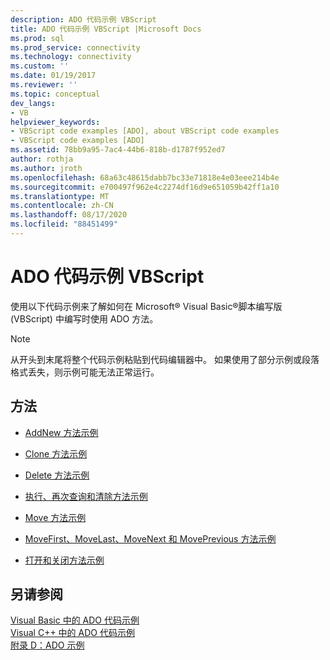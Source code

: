 ```yaml
---
description: ADO 代码示例 VBScript
title: ADO 代码示例 VBScript |Microsoft Docs
ms.prod: sql
ms.prod_service: connectivity
ms.technology: connectivity
ms.custom: ''
ms.date: 01/19/2017
ms.reviewer: ''
ms.topic: conceptual
dev_langs:
- VB
helpviewer_keywords:
- VBScript code examples [ADO], about VBScript code examples
- VBScript code examples [ADO]
ms.assetid: 78bb9a95-7ac4-44b6-818b-d1787f952ed7
author: rothja
ms.author: jroth
ms.openlocfilehash: 68a63c48615dabb7bc33e71818e4e03eee214b4e
ms.sourcegitcommit: e700497f962e4c2274df16d9e651059b42ff1a10
ms.translationtype: MT
ms.contentlocale: zh-CN
ms.lasthandoff: 08/17/2020
ms.locfileid: "88451499"
---
```

# <a name="ado-code-examples-vbscript"></a>ADO 代码示例 VBScript
使用以下代码示例来了解如何在 Microsoft® Visual Basic®脚本编写版 (VBScript) 中编写时使用 ADO 方法。  
  
> [!NOTE]
>  从开头到末尾将整个代码示例粘贴到代码编辑器中。 如果使用了部分示例或段落格式丢失，则示例可能无法正常运行。  
  
## <a name="methods"></a>方法  
  
-   [AddNew 方法示例](../../../ado/reference/ado-api/addnew-method-example-vbscript.md)  
  
-   [Clone 方法示例](../../../ado/reference/ado-api/clone-method-example-vbscript.md)  
  
-   [Delete 方法示例](../../../ado/reference/ado-api/delete-method-example-vbscript.md)  
  
-   [执行、再次查询和清除方法示例](../../../ado/reference/ado-api/execute-requery-and-clear-methods-example-vbscript.md)  
  
-   [Move 方法示例](../../../ado/reference/ado-api/move-method-example-vbscript.md)  
  
-   [MoveFirst、MoveLast、MoveNext 和 MovePrevious 方法示例](../../../ado/reference/ado-api/movefirst-movelast-movenext-and-moveprevious-methods-example-vbscript.md)  
  
-   [打开和关闭方法示例](../../../ado/reference/ado-api/open-and-close-methods-example-vbscript.md)  
  
## <a name="see-also"></a>另请参阅  
 [Visual Basic 中的 ADO 代码示例](../../../ado/reference/ado-api/ado-code-examples-in-visual-basic.md)   
 [Visual C++ 中的 ADO 代码示例](../../../ado/reference/ado-api/ado-code-examples-in-visual-c.md)   
 [附录 D：ADO 示例](../../../ado/guide/appendixes/appendix-d-ado-samples.md)
